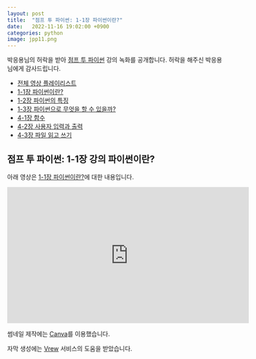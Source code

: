 ```yaml
---
layout: post
title:  "점프 투 파이썬: 1-1장 파이썬이란?"
date:   2022-11-16 19:02:00 +0900
categories: python
image: jpp11.png
---
```


박응용님의 허락을 받아 [점프 투 파이썬](https://wikidocs.net/book/1) 강의 녹화를 공개합니다.
허락을 해주신 박응용님에게 감사드립니다.

* [전체 영상 플레이리스트](https://www.youtube.com/playlist?list=PL_fI-_lNaZ3h-6BGbyK6E7ucc3CXJa6Ql)
* [1-1장 파이썬이란?](https://dalinaum.github.io/python/2022/11/16/jump-to-pyhon-11.html)
* [1-2장 파이썬의 특징](https://dalinaum.github.io/python/2022/11/16/jump-to-pyhon-12.html)
* [1-3장 파이썬으로 무엇을 할 수 있을까?](https://dalinaum.github.io/python/2022/11/16/jump-to-pyhon-13.html)
* [4-1장 함수](https://dalinaum.github.io/python/2022/11/09/jump-to-pyhon-41.html)
* [4-2장 사용자 입력과 출력](https://dalinaum.github.io/python/2022/11/11/jump-to-pyhon-42.html)
* [4-3장 파일 읽고 쓰기](https://dalinaum.github.io/python/2022/11/12/jump-to-pyhon-43.html)

## 점프 투 파이썬: 1-1장 강의 파이썬이란?

아래 영상은 [1-1장 파이썬이란?](https://wikidocs.net/4307)에 대한 내용입니다.

<iframe width="560" height="315" src="https://www.youtube.com/embed/6MjXHIYZWRE" title="YouTube video player" frameborder="0" allow="accelerometer; autoplay; clipboard-write; encrypted-media; gyroscope; picture-in-picture" allowfullscreen></iframe>

썸네일 제작에는 [Canva](https://www.canva.com/)를 이용했습니다.

자막 생성에는 [Vrew](https://vrew.voyagerx.com/ko/) 서비스의 도움을 받았습니다.
